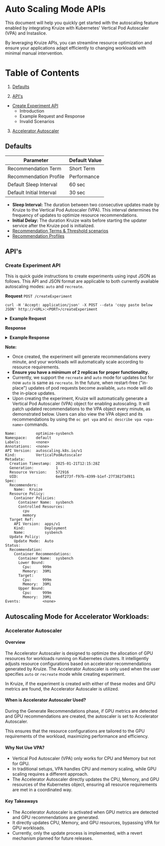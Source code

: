 # Auto Scaling Mode APIs

This document will help you quickly get started with the 
autoscaling feature enabled by integrating Kruize with Kubernetes' 
Vertical Pod Autoscaler (VPA) and Instaslice. 

By leveraging Kruize APIs, you can streamline resource optimization 
and ensure your applications adapt efficiently to changing workloads 
with minimal manual intervention.

# Table of Contents

1. [Defaults](#defaults)

2. [API's](#apis)

- [Create Experiment API](#create-experiment-api)
    - Introduction
    - Example Request and Response
    - Invalid Scenarios

3. [Accelerator Autoscaler](#accelerator-autoscaler)

## Defaults

| Parameter                | Default Value |
|--------------------------|---------------|
| Recommendation Term      | Short Term    |
| Recommendation Profile   | Performance   |
| Default Sleep Interval   | 60 sec        |
| Default Initial Interval | 30 sec        |


* **Sleep Interval:** The duration between two consecutive updates made by Kruize to the Vertical Pod Autoscaler (VPA). 
This interval determines the frequency of updates to optimize resource recommendations. 
* **Initial Delay:** The duration Kruize waits before starting the updater service after the Kruize pod is initialized. 
* [Recommendation Terms & Threshold scenarios](MonitoringModeAPI.md#terms-duration--threshold-table)
* [Recommendation Profiles](MonitoringModeAPI.md#profile-algorithms-how-kruize-calculates-the-recommendations)


## API's

<a name="create-experiment-api"></a>

### Create Experiment API

This is quick guide instructions to create experiments using input JSON as follows.
This API and JSON format are applicable to both currently available autoscaling modes: `auto` and `recreate`.

**Request**
`POST /createExperiment`

`curl -H 'Accept: application/json' -X POST --data 'copy paste below JSON' http://<URL>:<PORT>/createExperiment`

<details>

<summary><b>Example Request</b></summary>

### Example Request

```json
[{
  "version": "v2.0",
  "experiment_name": "optimize-sysbench",
  "cluster_name": "default",
  "performance_profile": "resource-optimization-local-monitoring",
  "mode": "recreate",
  "target_cluster": "local",
  "datasource": "prometheus-1",
  "kubernetes_objects": [
    {
      "type": "deployment",
      "name": "sysbench",
      "namespace": "newchange",
      "containers": [
        {
          "container_image_name": "quay.io/kruizehub/sysbench",
          "container_name": "sysbench"
        }
      ]
    }
  ],
  "trial_settings": {
    "measurement_duration": "10min"
  },
  "recommendation_settings": {
    "threshold": "0.1"
  }
}]
```

</details>


**Response**

<details>
<summary><b>Example Response</b></summary>

### Example Response

```json
{
  "message": "Experiment registered successfully with Autotune. View registered experiments at /listExperiments",
  "httpcode": 201,
  "documentationLink": "",
  "status": "SUCCESS"
}
```

</details>


**Note:**
- Once created, the experiment will generate recommendations every minute, and your workloads will automatically scale 
according to resource requirements. 
- **Ensure you have a minimum of 2 replicas for proper functionality.**
- Currently, we support the `recreate` and `auto` mode for updates but for now `auto` is same as `recreate`. 
In the future, when restart-free ("in-place") updates of pod requests become available, `auto` mode will do the in-place updates.
- Upon creating the experiment, Kruize will automatically generate a Vertical Pod Autoscaler (VPA) object for enabling autoscaling. 
It will patch updated recommendations to the VPA object every minute, as demonstrated below. 
Users can also view the VPA object and its recommendations by using the `oc get vpa` and `oc describe vpa <vpa-name>` commands.
```
Name:         optimize-sysbench
Namespace:    default
Labels:       <none>
Annotations:  <none>
API Version:  autoscaling.k8s.io/v1
Kind:         VerticalPodAutoscaler
Metadata:
  Creation Timestamp:  2025-01-21T12:15:28Z
  Generation:          1
  Resource Version:    572916
  UID:                 6edf273f-f97b-4399-b1ef-27f382f3d911
Spec:
  Recommenders:
    Name:  Kruize
  Resource Policy:
    Container Policies:
      Container Name:  sysbench
      Controlled Resources:
        cpu
        memory
  Target Ref:
    API Version:  apps/v1
    Kind:         Deployment
    Name:         sysbench
  Update Policy:
    Update Mode:  Auto
Status:
  Recommendation:
    Container Recommendations:
      Container Name:  sysbench
      Lower Bound:
        Cpu:     999m
        Memory:  39Mi
      Target:
        Cpu:     999m
        Memory:  39Mi
      Upper Bound:
        Cpu:     999m
        Memory:  39Mi
Events:          <none>
```


## Autoscaling Mode for Accelerator Workloads:

<a name="accelerator-autoscaler"></a>

### Accelerator Autoscaler

#### Overview

The Accelerator Autoscaler is designed to optimize the allocation of GPU resources for workloads running on Kubernetes clusters. It intelligently adjusts resource configurations based on accelerator recommendations generated by Kruize. The Accelerator Autoscaler is only used when the user specifies `auto` or `recreate` mode while creating experiment.

In Kruize, if the experiment is created with either of these modes and GPU metrics are found, the Accelerator Autoscaler is utilized.

#### When is Accelerator Autoscaler Used?

During the Generate Recommendations phase, if GPU metrics are detected and GPU recommendations are created, the autoscaler is set to Accelerator Autoscaler.

This ensures that the resource configurations are tailored to the GPU requirements of the workload, maximizing performance and efficiency.

#### Why Not Use VPA?

- Vertical Pod Autoscaler (VPA) only works for CPU and Memory but not for GPU.
- In traditional setups, VPA handles CPU and memory scaling, while GPU scaling requires a different approach.
- The Accelerator Autoscaler directly updates the CPU, Memory, and GPU resources of the Kubernetes object, ensuring all resource requirements are met in a coordinated way.


#### Key Takeaways

- The Accelerator Autoscaler is activated when GPU metrics are detected and GPU recommendations are generated.
- It directly updates CPU, Memory, and GPU resources, bypassing VPA for GPU workloads.
- Currently, only the update process is implemented, with a revert mechanism planned for future releases.
